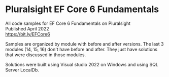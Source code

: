 # Pluralsight EF Core 6 Fundamentals  
All code samples for EF Core 6 Fundamentals on Pluralsight  
Published April 2022  
https://bit.ly/EFCore6

Samples are organized by module with before and after versions. The last 3 modules (14, 15, 16) don't have before and after. They just have solutions that were discussed in those modules.

Solutions were built using Visual studio 2022 on Windows and using SQL Server LocalDb.

